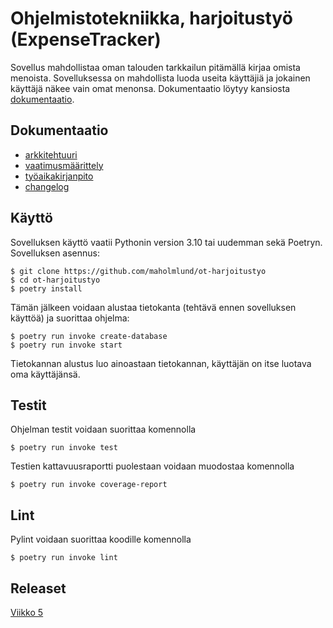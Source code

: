 # Ohjelmistotekniikka, harjoitustyö (ExpenseTracker)

Sovellus mahdollistaa oman talouden tarkkailun pitämällä kirjaa omista menoista. Sovelluksessa on mahdollista luoda useita käyttäjiä ja jokainen käyttäjä näkee vain omat menonsa. Dokumentaatio löytyy kansiosta [dokumentaatio](dokumentaatio).

## Dokumentaatio

- [arkkitehtuuri](dokumentaatio/arkkitehtuuri.md)
- [vaatimusmäärittely](dokumentaatio/vaatimusmaarittely.md)
- [työaikakirjanpito](dokumentaatio/tuntikirjanpito.md)
- [changelog](dokumentaatio/changelog.md)

## Käyttö

Sovelluksen käyttö vaatii Pythonin version 3.10 tai uudemman sekä Poetryn. Sovelluksen asennus:

```
$ git clone https://github.com/maholmlund/ot-harjoitustyo
$ cd ot-harjoitustyo
$ poetry install
```

Tämän jälkeen voidaan alustaa tietokanta (tehtävä ennen sovelluksen käyttöä) ja suorittaa ohjelma:

```
$ poetry run invoke create-database
$ poetry run invoke start
```

Tietokannan alustus luo ainoastaan tietokannan, käyttäjän on itse luotava oma käyttäjänsä.

## Testit

Ohjelman testit voidaan suorittaa komennolla

```
$ poetry run invoke test
```

Testien kattavuusraportti puolestaan voidaan muodostaa komennolla

```
$ poetry run invoke coverage-report
```

## Lint

Pylint voidaan suorittaa koodille komennolla

```
$ poetry run invoke lint
```

## Releaset
[Viikko 5](https://github.com/maholmlund/ot-harjoitustyo/releases/tag/viikko5)
